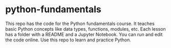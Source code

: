 # python-fundamentals
This repo has the code for the Python fundamentals course. It teaches basic Python concepts like data types, functions, modules, etc. Each lesson has a folder with a README and a Jupyter Notebook. You can run and edit the code online. Use this repo to learn and practice Python.
